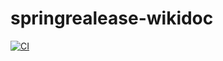 # springrealease-wikidoc
[![CI](https://github.com/lwpk110/springrelease-wiki/actions/workflows/blank.yml/badge.svg)](https://github.com/lwpk110/springrelease-wiki/actions/workflows/blank.yml)
